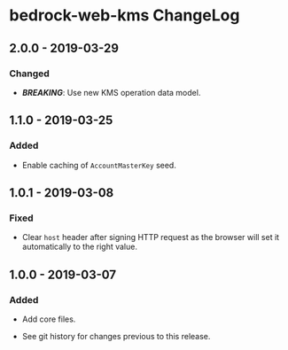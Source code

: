 # bedrock-web-kms ChangeLog

## 2.0.0 - 2019-03-29

### Changed
- ***BREAKING***: Use new KMS operation data model.

## 1.1.0 - 2019-03-25

### Added
- Enable caching of `AccountMasterKey` seed.

## 1.0.1 - 2019-03-08

### Fixed
- Clear `host` header after signing HTTP request as the browser
  will set it automatically to the right value.

## 1.0.0 - 2019-03-07

### Added
- Add core files.

- See git history for changes previous to this release.
